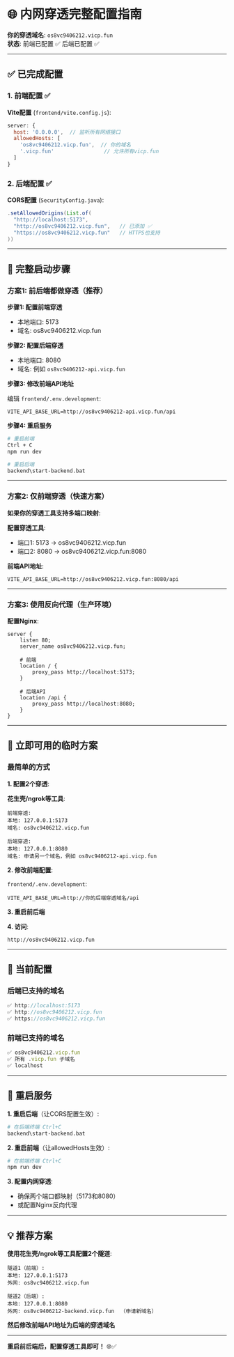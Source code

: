 # 🌐 内网穿透完整配置指南

**你的穿透域名**: `os8vc9406212.vicp.fun`  
**状态**: 前端已配置 ✅ 后端已配置 ✅

---

## ✅ 已完成配置

### 1. 前端配置 ✅

**Vite配置** (`frontend/vite.config.js`):
```javascript
server: {
  host: '0.0.0.0',  // 监听所有网络接口
  allowedHosts: [
    'os8vc9406212.vicp.fun',  // 你的域名
    '.vicp.fun'                // 允许所有vicp.fun
  ]
}
```

### 2. 后端配置 ✅

**CORS配置** (`SecurityConfig.java`):
```java
.setAllowedOrigins(List.of(
  "http://localhost:5173",
  "http://os8vc9406212.vicp.fun",   // 已添加 ✅
  "https://os8vc9406212.vicp.fun"   // HTTPS也支持
))
```

---

## 🚀 完整启动步骤

### 方案1: 前后端都做穿透（推荐）

**步骤1: 配置前端穿透**
- 本地端口: 5173
- 域名: os8vc9406212.vicp.fun

**步骤2: 配置后端穿透**
- 本地端口: 8080
- 域名: 例如 `os8vc9406212-api.vicp.fun`

**步骤3: 修改前端API地址**

编辑 `frontend/.env.development`:
```env
VITE_API_BASE_URL=http://os8vc9406212-api.vicp.fun/api
```

**步骤4: 重启服务**
```bash
# 重启前端
Ctrl + C
npm run dev

# 重启后端
backend\start-backend.bat
```

---

### 方案2: 仅前端穿透（快速方案）

**如果你的穿透工具支持多端口映射**:

**配置穿透工具**:
- 端口1: 5173 → os8vc9406212.vicp.fun
- 端口2: 8080 → os8vc9406212.vicp.fun:8080

**前端API地址**:
```env
VITE_API_BASE_URL=http://os8vc9406212.vicp.fun:8080/api
```

---

### 方案3: 使用反向代理（生产环境）

**配置Nginx**:
```nginx
server {
    listen 80;
    server_name os8vc9406212.vicp.fun;
    
    # 前端
    location / {
        proxy_pass http://localhost:5173;
    }
    
    # 后端API
    location /api {
        proxy_pass http://localhost:8080;
    }
}
```

---

## 🔧 立即可用的临时方案

### 最简单的方式

**1. 配置2个穿透**:

**花生壳/ngrok等工具**:
```
前端穿透:
本地: 127.0.0.1:5173
域名: os8vc9406212.vicp.fun

后端穿透:
本地: 127.0.0.1:8080
域名: 申请另一个域名，例如 os8vc9406212-api.vicp.fun
```

**2. 修改前端配置**:

`frontend/.env.development`:
```env
VITE_API_BASE_URL=http://你的后端穿透域名/api
```

**3. 重启前后端**

**4. 访问**:
```
http://os8vc9406212.vicp.fun
```

---

## 🎯 当前配置

### 后端已支持的域名

```java
✅ http://localhost:5173
✅ http://os8vc9406212.vicp.fun
✅ https://os8vc9406212.vicp.fun
```

### 前端已支持的域名

```javascript
✅ os8vc9406212.vicp.fun
✅ 所有 .vicp.fun 子域名
✅ localhost
```

---

## 🔄 重启服务

**1. 重启后端**（让CORS配置生效）:
```bash
# 在后端终端 Ctrl+C
backend\start-backend.bat
```

**2. 重启前端**（让allowedHosts生效）:
```bash
# 在前端终端 Ctrl+C
npm run dev
```

**3. 配置内网穿透**:
- 确保两个端口都映射（5173和8080）
- 或配置Nginx反向代理

---

## 💡 推荐方案

**使用花生壳/ngrok等工具配置2个隧道**:

```
隧道1（前端）:
本地: 127.0.0.1:5173
外网: os8vc9406212.vicp.fun

隧道2（后端）:
本地: 127.0.0.1:8080
外网: os8vc9406212-backend.vicp.fun  （申请新域名）
```

**然后修改前端API地址为后端的穿透域名**

---

**重启前后端后，配置穿透工具即可！** 🌐✅

